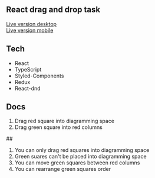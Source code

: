 ## React drag and drop task

<a href="https://react-dnd-task.netlify.app"> Live version desktop </a>
</br>
<a href="https://react-dnd-mobile.netlify.app"> Live version mobile</a>


## Tech

- React
- TypeScript
- Styled-Components
- Redux
- React-dnd

## Docs

<ol>
    <li>Drag red square into diagramming space</li>
    <li>Drag green square into red columns</li>
</ol>
##
<ol>
    <li>You can only drag red squares into diagramming space</li>
    <li>Green suares can't be placed into diagramming space</li>
    <li>You can move green squares between red columns</li>
    <li>You can rearrange green squares order</li>
</ol>
